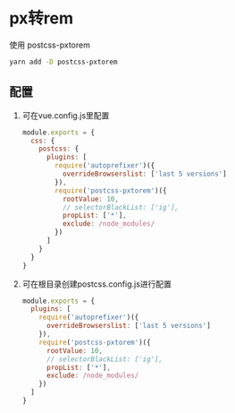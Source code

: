 # px转rem

使用 postcss-pxtorem <!-- （6版本以上的依赖转化， 先使用@5） -->

```bash
yarn add -D postcss-pxtorem
```

## 配置

1. 可在vue.config.js里配置
    ```js
    module.exports = {
      css: {
        postcss: {
          plugins: [
            require('autoprefixer')({
              overrideBrowserslist: ['last 5 versions']
            }),
            require('postcss-pxtorem')({
              rootValue: 10,
              // selectorBlackList: ['ig'],
              propList: ['*'],
              exclude: /node_modules/
            })
          ]
        }
      }
    }
    ```
2. 可在根目录创建postcss.config.js进行配置
    ```js
    module.exports = {
      plugins: [
        require('autoprefixer')({
          overrideBrowserslist: ['last 5 versions']
        }),
        require('postcss-pxtorem')({
          rootValue: 10,
          // selectorBlackList: ['ig'],
          propList: ['*'],
          exclude: /node_modules/
        })
      ]
    }
    ```

